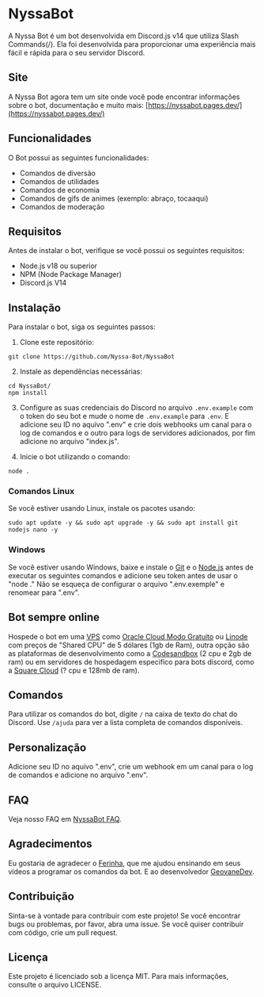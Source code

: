 # NyssaBot

A Nyssa Bot é um bot desenvolvida em Discord.js v14 que utiliza Slash Commands(/). Ela foi desenvolvida para proporcionar uma experiência mais fácil e rápida para o seu servidor Discord.

## Site

A Nyssa Bot agora tem um site onde você pode encontrar informações sobre o bot, documentação e muito mais: [https://nyssabot.pages.dev/](https://nyssabot.pages.dev/)

## Funcionalidades

O Bot possui as seguintes funcionalidades:

- Comandos de diversão
- Comandos de utilidades
- Comandos de economia
- Comandos de gifs de animes (exemplo: abraço, tocaaqui)
- Comandos de moderação

## Requisitos

Antes de instalar o bot, verifique se você possui os seguintes requisitos:

- Node.js v18 ou superior
- NPM (Node Package Manager)
- Discord.js V14

## Instalação

Para instalar o bot, siga os seguintes passos:

1. Clone este repositório:

```
git clone https://github.com/Nyssa-Bot/NyssaBot
```

2. Instale as dependências necessárias:
```
cd NyssaBot/
npm install
```

3. Configure as suas credenciais do Discord no arquivo `.env.example` com o token do seu bot e mude o nome de `.env.example` para `.env`. E adicione seu ID no aquivo ".env" e crie dois webhooks um canal para o log de comandos e o outro para logs de servidores adicionados, por fim adicione no arquivo "index.js".

4. Inicie o bot utilizando o comando:
```
node .
```

### Comandos Linux

Se você estiver usando Linux, instale os pacotes usando:
```
sudo apt update -y && sudo apt upgrade -y && sudo apt install git nodejs nano -y
```

### Windows

Se você estiver usando Windows, baixe e instale o [Git](https://git-scm.com/downloads) e o [Node.js](https://nodejs.org/en/) antes de executar os seguintes comandos e adicione seu token antes de usar o "node ." Não se esqueça de configurar o arquivo ".env.exemple" e renomear para ".env".

## Bot sempre online

Hospede o bot em uma [VPS](https://rockcontent.com/br/blog/vps/) como [Oracle Cloud Modo Gratuito](https://www.oracle.com/br/cloud/free/) ou [Linode](https://www.linode.com/pricing/) com preços de "Shared CPU" de 5 dólares (1gb de Ram), outra opção são as plataformas de desenvolvimento como a [Codesandbox](https://codesandbox.io/) (2 cpu e 2gb de ram) ou em servidores de hospedagem especifico para bots discord, como a [Square Cloud](https://squarecloud.app/) (? cpu e 128mb de ram).

## Comandos

Para utilizar os comandos do bot, digite `/` na caixa de texto do chat do Discord. Use `/ajuda` para ver a lista completa de comandos disponíveis.

## Personalização

Adicione seu ID no aquivo ".env", crie um webhook em um canal para o log de comandos e adicione no arquivo ".env".

## FAQ

Veja nosso FAQ em [NyssaBot FAQ](https://nyssabot.pages.dev/#faq).

## Agradecimentos

Eu gostaria de agradecer o [Ferinha](https://www.youtube.com/@OFerinha), que me ajudou ensinando em seus vídeos a programar os comandos da bot. E ao desenvolvedor [GeovaneDev](https://github.com/GeovaneDev).

## Contribuição

Sinta-se à vontade para contribuir com este projeto! Se você encontrar bugs ou problemas, por favor, abra uma issue. Se você quiser contribuir com código, crie um pull request.

## Licença

Este projeto é licenciado sob a licença MIT. Para mais informações, consulte o arquivo LICENSE.
